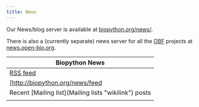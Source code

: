 ```yaml
---
title: News
---
```


Our News/blog server is available at
[biopython.org/news/](http://biopython.org/news/).

There is also a (currently separate) news server for all the
[OBF](obf:OBF "wikilink") projects at
[news.open-bio.org](http://news.open-bio.org).

| Biopython News                                                                                                                  |
|---------------------------------------------------------------------------------------------------------------------------------|
| [RSS feed](http://biopython.org/news/feed)                                                                                      |
| <rss>[http://biopython.org/news/feed|date|charset=utf-8|max=10](http://biopython.org/news/feed|date|charset=utf-8|max=10)</rss> |
| Recent [Mailing list](Mailing lists "wikilink") posts                                                                           |
||


